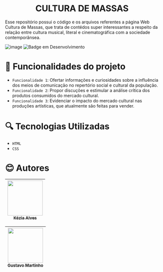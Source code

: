 <h1 align="center"> CULTURA DE MASSAS </h1>

<p>Esse repositório possui o código e os arquivos referentes a página Web Cultura de Massas, que trata de contédos super interessantes a respeito da relação entre cultura musical, literal e cinematográfica com a sociedade contemporânsea.</p>

![image](https://user-images.githubusercontent.com/98348012/205087929-f9922601-c9e9-460a-b6cd-6c453eca331e.png)
![Badge em Desenvolvimento](http://img.shields.io/static/v1?label=STATUS&message=EM%20DESENVOLVIMENTO&color=GREEN&style=for-the-badge)

# :hammer: Funcionalidades do projeto

- `Funcionalidade 1`:  Ofertar informações e curiosidades sobre a influência dos meios de comunicação no repertório social e cultural da população.
- `Funcionalidade 2`: Propor discuções e estimular a análise crítica dos produtos consumidos do mercado cultural.
- `Funcionalidade 3`: Evidenciar o impacto do mercado cultural nas produções artísticas, que atualmente são feitas para vender.

# :mag: Tecnologias Utilizadas

- `HTML`
- `CSS`

# :blush: Autores

| [<img src="https://user-images.githubusercontent.com/98348012/205515078-8fbc6d35-d9bc-46d7-9ea2-4627bcf9c350.jpeg" width=115><br><sub>Kézia Alves</sub>](https://github.com/Keke2605)
| :---: |

| [<img src="https://user-images.githubusercontent.com/98348012/205515949-12f8c4bd-457e-4d25-bbd9-81fe6418bdd0.png" width=115><br><sub>Gustavo Martinho</sub>](https://github.com/CopperCommet)
| :---: |




